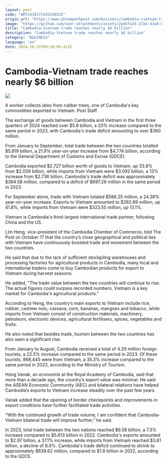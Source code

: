 ```yaml
---
layout: post
code: "ART2410171545Z30X2Z"
origin_url: "https://www.phnompenhpost.com/business/cambodia-vietnam-trade-reaches-nearly-6-billion"
image: "https://github.com/user-attachments/assets/2a45fa35-27a4-43a8-bd16-03e57baa939d"
title: "Cambodia-Vietnam trade reaches nearly $6 billion"
description: "​​Cambodia-Vietnam trade reaches nearly $6 billion​"
category: "BUSINESS"
language: "en"
date: 2024-10-25T09:39:09.413Z
---
```


# Cambodia-Vietnam trade reaches nearly $6 billion

![](https://github.com/user-attachments/assets/4befbe35-c298-472a-a4d4-ce7d5c12c403)

A worker collects latex from rubber trees, one of Cambodia's key commodities exported to Vietnam. Post Staff

The exchange of goods between Cambodia and Vietnam in the first three quarters of 2024 reached over $5.8 billion, a 20% increase compared to the same period in 2023, with Cambodia's trade deficit amounting to over $360 million.

From January to September, total trade between the two countries totalled $5.819 billion, a 21.9% year-on-year increase from $4.774 billion, according to the General Department of Customs and Excise (GDCE). 

Cambodia exported $2.727 billion worth of goods to Vietnam, up 33.8% from $2.039 billion, while imports from Vietnam were $3.092 billion, a 13% increase from $2.736 billion. Cambodia's trade deficit was approximately $364.58 million, compared to a deficit of $697.26 million in the same period in 2023.

For September alone, trade with Vietnam totaled $586.25 million, a 24.36% year-on-year increase. Exports to Vietnam amounted to $262.69 million, up 41.8%, while imports from Vietnam were $323.55 million, up 13.1%.

Vietnam is Cambodia's third-largest international trade partner, following China and the US.

Lim Heng, vice-president of the Cambodia Chamber of Commerce, told The Post on October 17 that the country’s close geographical and political ties with Vietnam have continuously boosted trade and movement between the two countries.

He said that due to the lack of sufficient stockpiling warehouses and processing factories for agricultural products in Cambodia, many local and international traders come to buy Cambodian products for export to Vietnam during harvest seasons.

He added, "The trade value between the two countries will continue to rise. The actual figures could surpass recorded numbers. Vietnam is a key market for Cambodia's agricultural products.”

According to Heng, the country’s main exports to Vietnam include rice, rubber, cashew nuts, cassava, corn, bananas, mangoes and tobacco, while imports from Vietnam consist of construction materials, machinery, petroleum, electronic devices, agricultural fertilisers, spices, vegetables and fruits.

He also noted that besides trade, tourism between the two countries has also seen a significant rise.

From January to August, Cambodia received a total of 4.29 million foreign tourists, a 22.5% increase compared to the same period in 2023. Of these tourists, 868,445 were from Vietnam, a 35.3% increase compared to the same period in 2023, according to the Ministry of Tourism. 

Hong Vanak, an economist at the Royal Academy of Cambodia, said that more than a decade ago, the country’s export value was minimal. He said the ASEAN Economic Community (AEC) and bilateral relations have helped Cambodia’s exports to Vietnam increase steadily over the past few years. 

Vanak added that the opening of border checkpoints and improvements in export conditions have further facilitated trade activities.

"With the continued growth of trade volume, I am confident that Cambodia-Vietnam bilateral trade will improve further,” he said. 

In 2023, total trade between the two nations reached $6.58 billion, a 7.3% increase compared to $5.613 billion in 2022. Cambodia's exports amounted to $2.97 billion, a 37.1% increase, while imports from Vietnam reached $3.61 billion, a decline of 8.9%. Cambodia's trade deficit continued to shrink to approximately $639.62 million, compared to $1.8 billion in 2022, according to the GDCE.